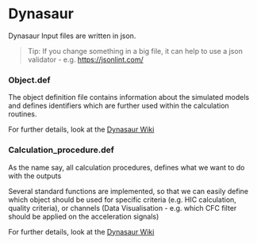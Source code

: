 # Dynasaur

Dynasaur Input files are written in json. 

> Tip: If you change something in a big file, it can help to use a json validator - e.g. https://jsonlint.com/

### Object.def

The object definition file contains information about the simulated models and defines identifiers which are further used within the calculation routines.

For further details, look at the [Dynasaur Wiki](https://gitlab.com/VSI-TUGraz/Dynasaur/-/wikis/Object-Definition-File)


### Calculation_procedure.def

As the name say, all calculation procedures, defines what we want to do with the outputs

Several standard functions are implemented, so that we can easily define which object should be used for specific criteria (e.g. HIC calculation, quality criteria), or channels (Data Visualisation - e.g. which CFC filter should be applied on the acceleration signals)

For further details, look at the [Dynasaur Wiki](https://gitlab.com/VSI-TUGraz/Dynasaur/-/wikis/Calculation-Procedure-Definition-File)
